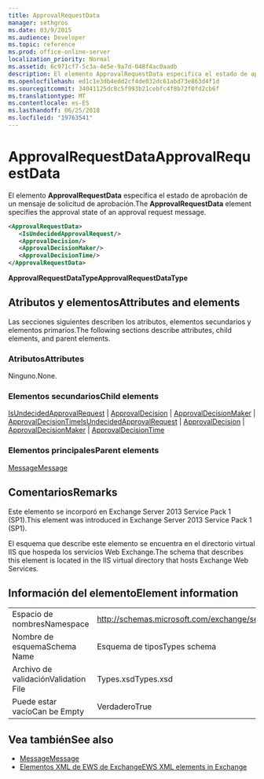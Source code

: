```yaml
---
title: ApprovalRequestData
manager: sethgros
ms.date: 03/9/2015
ms.audience: Developer
ms.topic: reference
ms.prod: office-online-server
localization_priority: Normal
ms.assetid: 6c971cf7-5c3a-4e5e-9a7d-048f4ac0aadb
description: El elemento ApprovalRequestData especifica el estado de aprobación de un mensaje de solicitud de aprobación.
ms.openlocfilehash: ed1c1e3db4edd2cf4de032dc61abd73e863d4f1d
ms.sourcegitcommit: 34041125dc8c5f993b21cebfc4f8b72f0fd2cb6f
ms.translationtype: MT
ms.contentlocale: es-ES
ms.lasthandoff: 06/25/2018
ms.locfileid: "19763541"
---
```

# <a name="approvalrequestdata"></a><span data-ttu-id="d265a-103">ApprovalRequestData</span><span class="sxs-lookup"><span data-stu-id="d265a-103">ApprovalRequestData</span></span>

<span data-ttu-id="d265a-104">El elemento **ApprovalRequestData** especifica el estado de aprobación de un mensaje de solicitud de aprobación.</span><span class="sxs-lookup"><span data-stu-id="d265a-104">The **ApprovalRequestData** element specifies the approval state of an approval request message.</span></span> 
  
```xml
<ApprovalRequestData>
   <IsUndecidedApprovalRequest/>
   <ApprovalDecision/>
   <ApprovalDecisionMaker/>
   <ApprovalDecisionTime/>
</ApprovalRequestData>
```

 <span data-ttu-id="d265a-105">**ApprovalRequestDataType**</span><span class="sxs-lookup"><span data-stu-id="d265a-105">**ApprovalRequestDataType**</span></span>
## <a name="attributes-and-elements"></a><span data-ttu-id="d265a-106">Atributos y elementos</span><span class="sxs-lookup"><span data-stu-id="d265a-106">Attributes and elements</span></span>

<span data-ttu-id="d265a-107">Las secciones siguientes describen los atributos, elementos secundarios y elementos primarios.</span><span class="sxs-lookup"><span data-stu-id="d265a-107">The following sections describe attributes, child elements, and parent elements.</span></span>
  
### <a name="attributes"></a><span data-ttu-id="d265a-108">Atributos</span><span class="sxs-lookup"><span data-stu-id="d265a-108">Attributes</span></span>

<span data-ttu-id="d265a-109">Ninguno.</span><span class="sxs-lookup"><span data-stu-id="d265a-109">None.</span></span>
  
### <a name="child-elements"></a><span data-ttu-id="d265a-110">Elementos secundarios</span><span class="sxs-lookup"><span data-stu-id="d265a-110">Child elements</span></span>

<span data-ttu-id="d265a-111">[IsUndecidedApprovalRequest](isundecidedapprovalrequest.md) | [ApprovalDecision](approvaldecision.md) | [ApprovalDecisionMaker](approvaldecisionmaker.md) | [ApprovalDecisionTime](approvaldecisiontime.md)</span><span class="sxs-lookup"><span data-stu-id="d265a-111">[IsUndecidedApprovalRequest](isundecidedapprovalrequest.md) | [ApprovalDecision](approvaldecision.md) | [ApprovalDecisionMaker](approvaldecisionmaker.md) | [ApprovalDecisionTime](approvaldecisiontime.md)</span></span>
  
### <a name="parent-elements"></a><span data-ttu-id="d265a-112">Elementos principales</span><span class="sxs-lookup"><span data-stu-id="d265a-112">Parent elements</span></span>

[<span data-ttu-id="d265a-113">Message</span><span class="sxs-lookup"><span data-stu-id="d265a-113">Message</span></span>](message-ex15websvcsotherref.md)
  
## <a name="remarks"></a><span data-ttu-id="d265a-114">Comentarios</span><span class="sxs-lookup"><span data-stu-id="d265a-114">Remarks</span></span>

<span data-ttu-id="d265a-115">Este elemento se incorporó en Exchange Server 2013 Service Pack 1 (SP1).</span><span class="sxs-lookup"><span data-stu-id="d265a-115">This element was introduced in Exchange Server 2013 Service Pack 1 (SP1).</span></span>
  
<span data-ttu-id="d265a-116">El esquema que describe este elemento se encuentra en el directorio virtual IIS que hospeda los servicios Web Exchange.</span><span class="sxs-lookup"><span data-stu-id="d265a-116">The schema that describes this element is located in the IIS virtual directory that hosts Exchange Web Services.</span></span>
  
## <a name="element-information"></a><span data-ttu-id="d265a-117">Información del elemento</span><span class="sxs-lookup"><span data-stu-id="d265a-117">Element information</span></span>

|||
|:-----|:-----|
|<span data-ttu-id="d265a-118">Espacio de nombres</span><span class="sxs-lookup"><span data-stu-id="d265a-118">Namespace</span></span>  <br/> |http://schemas.microsoft.com/exchange/services/2006/types  <br/> |
|<span data-ttu-id="d265a-119">Nombre de esquema</span><span class="sxs-lookup"><span data-stu-id="d265a-119">Schema Name</span></span>  <br/> |<span data-ttu-id="d265a-120">Esquema de tipos</span><span class="sxs-lookup"><span data-stu-id="d265a-120">Types schema</span></span>  <br/> |
|<span data-ttu-id="d265a-121">Archivo de validación</span><span class="sxs-lookup"><span data-stu-id="d265a-121">Validation File</span></span>  <br/> |<span data-ttu-id="d265a-122">Types.xsd</span><span class="sxs-lookup"><span data-stu-id="d265a-122">Types.xsd</span></span>  <br/> |
|<span data-ttu-id="d265a-123">Puede estar vacío</span><span class="sxs-lookup"><span data-stu-id="d265a-123">Can be Empty</span></span>  <br/> |<span data-ttu-id="d265a-124">Verdadero</span><span class="sxs-lookup"><span data-stu-id="d265a-124">True</span></span>  <br/> |
   
## <a name="see-also"></a><span data-ttu-id="d265a-125">Vea también</span><span class="sxs-lookup"><span data-stu-id="d265a-125">See also</span></span>

- [<span data-ttu-id="d265a-126">Message</span><span class="sxs-lookup"><span data-stu-id="d265a-126">Message</span></span>](message-ex15websvcsotherref.md)
- [<span data-ttu-id="d265a-127">Elementos XML de EWS de Exchange</span><span class="sxs-lookup"><span data-stu-id="d265a-127">EWS XML elements in Exchange</span></span>](ews-xml-elements-in-exchange.md)

